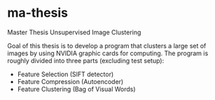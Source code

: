 # ma-thesis
Master Thesis Unsupervised Image Clustering

Goal of this thesis is to develop a program that clusters a large
set of images by using NVIDIA graphic cards for computing. The
program is roughly divided into three parts (excluding test setup):

* Feature Selection (SIFT detector)
* Feature Compression (Autoencoder)
* Feature Clustering (Bag of Visual Words)
